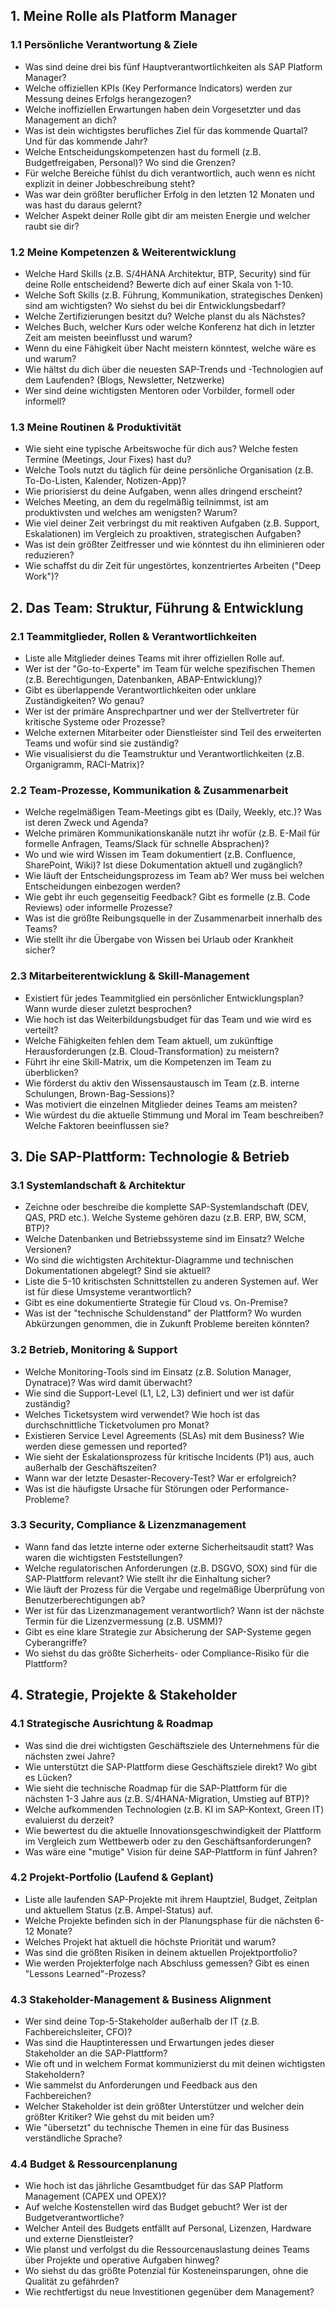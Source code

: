 ## 1. Meine Rolle als Platform Manager

### 1.1 Persönliche Verantwortung & Ziele
- Was sind deine drei bis fünf Hauptverantwortlichkeiten als SAP Platform Manager?
- Welche offiziellen KPIs (Key Performance Indicators) werden zur Messung deines Erfolgs herangezogen?
- Welche inoffiziellen Erwartungen haben dein Vorgesetzter und das Management an dich?
- Was ist dein wichtigstes berufliches Ziel für das kommende Quartal? Und für das kommende Jahr?
- Welche Entscheidungskompetenzen hast du formell (z.B. Budgetfreigaben, Personal)? Wo sind die Grenzen?
- Für welche Bereiche fühlst du dich verantwortlich, auch wenn es nicht explizit in deiner Jobbeschreibung steht?
- Was war dein größter beruflicher Erfolg in den letzten 12 Monaten und was hast du daraus gelernt?
- Welcher Aspekt deiner Rolle gibt dir am meisten Energie und welcher raubt sie dir?

### 1.2 Meine Kompetenzen & Weiterentwicklung
- Welche Hard Skills (z.B. S/4HANA Architektur, BTP, Security) sind für deine Rolle entscheidend? Bewerte dich auf einer Skala von 1-10.
- Welche Soft Skills (z.B. Führung, Kommunikation, strategisches Denken) sind am wichtigsten? Wo siehst du bei dir Entwicklungsbedarf?
- Welche Zertifizierungen besitzt du? Welche planst du als Nächstes?
- Welches Buch, welcher Kurs oder welche Konferenz hat dich in letzter Zeit am meisten beeinflusst und warum?
- Wenn du eine Fähigkeit über Nacht meistern könntest, welche wäre es und warum?
- Wie hältst du dich über die neuesten SAP-Trends und -Technologien auf dem Laufenden? (Blogs, Newsletter, Netzwerke)
- Wer sind deine wichtigsten Mentoren oder Vorbilder, formell oder informell?

### 1.3 Meine Routinen & Produktivität
- Wie sieht eine typische Arbeitswoche für dich aus? Welche festen Termine (Meetings, Jour Fixes) hast du?
- Welche Tools nutzt du täglich für deine persönliche Organisation (z.B. To-Do-Listen, Kalender, Notizen-App)?
- Wie priorisierst du deine Aufgaben, wenn alles dringend erscheint?
- Welches Meeting, an dem du regelmäßig teilnimmst, ist am produktivsten und welches am wenigsten? Warum?
- Wie viel deiner Zeit verbringst du mit reaktiven Aufgaben (z.B. Support, Eskalationen) im Vergleich zu proaktiven, strategischen Aufgaben?
- Was ist dein größter Zeitfresser und wie könntest du ihn eliminieren oder reduzieren?
- Wie schaffst du dir Zeit für ungestörtes, konzentriertes Arbeiten ("Deep Work")?

## 2. Das Team: Struktur, Führung & Entwicklung

### 2.1 Teammitglieder, Rollen & Verantwortlichkeiten
- Liste alle Mitglieder deines Teams mit ihrer offiziellen Rolle auf.
- Wer ist der "Go-to-Experte" im Team für welche spezifischen Themen (z.B. Berechtigungen, Datenbanken, ABAP-Entwicklung)?
- Gibt es überlappende Verantwortlichkeiten oder unklare Zuständigkeiten? Wo genau?
- Wer ist der primäre Ansprechpartner und wer der Stellvertreter für kritische Systeme oder Prozesse?
- Welche externen Mitarbeiter oder Dienstleister sind Teil des erweiterten Teams und wofür sind sie zuständig?
- Wie visualisierst du die Teamstruktur und Verantwortlichkeiten (z.B. Organigramm, RACI-Matrix)?

### 2.2 Team-Prozesse, Kommunikation & Zusammenarbeit
- Welche regelmäßigen Team-Meetings gibt es (Daily, Weekly, etc.)? Was ist deren Zweck und Agenda?
- Welche primären Kommunikationskanäle nutzt ihr wofür (z.B. E-Mail für formelle Anfragen, Teams/Slack für schnelle Absprachen)?
- Wo und wie wird Wissen im Team dokumentiert (z.B. Confluence, SharePoint, Wiki)? Ist diese Dokumentation aktuell und zugänglich?
- Wie läuft der Entscheidungsprozess im Team ab? Wer muss bei welchen Entscheidungen einbezogen werden?
- Wie gebt ihr euch gegenseitig Feedback? Gibt es formelle (z.B. Code Reviews) oder informelle Prozesse?
- Was ist die größte Reibungsquelle in der Zusammenarbeit innerhalb des Teams?
- Wie stellt ihr die Übergabe von Wissen bei Urlaub oder Krankheit sicher?

### 2.3 Mitarbeiterentwicklung & Skill-Management
- Existiert für jedes Teammitglied ein persönlicher Entwicklungsplan? Wann wurde dieser zuletzt besprochen?
- Wie hoch ist das Weiterbildungsbudget für das Team und wie wird es verteilt?
- Welche Fähigkeiten fehlen dem Team aktuell, um zukünftige Herausforderungen (z.B. Cloud-Transformation) zu meistern?
- Führt ihr eine Skill-Matrix, um die Kompetenzen im Team zu überblicken?
- Wie förderst du aktiv den Wissensaustausch im Team (z.B. interne Schulungen, Brown-Bag-Sessions)?
- Was motiviert die einzelnen Mitglieder deines Teams am meisten?
- Wie würdest du die aktuelle Stimmung und Moral im Team beschreiben? Welche Faktoren beeinflussen sie?

## 3. Die SAP-Plattform: Technologie & Betrieb

### 3.1 Systemlandschaft & Architektur
- Zeichne oder beschreibe die komplette SAP-Systemlandschaft (DEV, QAS, PRD etc.). Welche Systeme gehören dazu (z.B. ERP, BW, SCM, BTP)?
- Welche Datenbanken und Betriebssysteme sind im Einsatz? Welche Versionen?
- Wo sind die wichtigsten Architektur-Diagramme und technischen Dokumentationen abgelegt? Sind sie aktuell?
- Liste die 5-10 kritischsten Schnittstellen zu anderen Systemen auf. Wer ist für diese Umsysteme verantwortlich?
- Gibt es eine dokumentierte Strategie für Cloud vs. On-Premise?
- Was ist der "technische Schuldenstand" der Plattform? Wo wurden Abkürzungen genommen, die in Zukunft Probleme bereiten könnten?

### 3.2 Betrieb, Monitoring & Support
- Welche Monitoring-Tools sind im Einsatz (z.B. Solution Manager, Dynatrace)? Was wird damit überwacht?
- Wie sind die Support-Level (L1, L2, L3) definiert und wer ist dafür zuständig?
- Welches Ticketsystem wird verwendet? Wie hoch ist das durchschnittliche Ticketvolumen pro Monat?
- Existieren Service Level Agreements (SLAs) mit dem Business? Wie werden diese gemessen und reported?
- Wie sieht der Eskalationsprozess für kritische Incidents (P1) aus, auch außerhalb der Geschäftszeiten?
- Wann war der letzte Desaster-Recovery-Test? War er erfolgreich?
- Was ist die häufigste Ursache für Störungen oder Performance-Probleme?

### 3.3 Security, Compliance & Lizenzmanagement
- Wann fand das letzte interne oder externe Sicherheitsaudit statt? Was waren die wichtigsten Feststellungen?
- Welche regulatorischen Anforderungen (z.B. DSGVO, SOX) sind für die SAP-Plattform relevant? Wie stellt ihr die Einhaltung sicher?
- Wie läuft der Prozess für die Vergabe und regelmäßige Überprüfung von Benutzerberechtigungen ab?
- Wer ist für das Lizenzmanagement verantwortlich? Wann ist der nächste Termin für die Lizenzvermessung (z.B. USMM)?
- Gibt es eine klare Strategie zur Absicherung der SAP-Systeme gegen Cyberangriffe?
- Wo siehst du das größte Sicherheits- oder Compliance-Risiko für die Plattform?

## 4. Strategie, Projekte & Stakeholder

### 4.1 Strategische Ausrichtung & Roadmap
- Was sind die drei wichtigsten Geschäftsziele des Unternehmens für die nächsten zwei Jahre?
- Wie unterstützt die SAP-Plattform diese Geschäftsziele direkt? Wo gibt es Lücken?
- Wie sieht die technische Roadmap für die SAP-Plattform für die nächsten 1-3 Jahre aus (z.B. S/4HANA-Migration, Umstieg auf BTP)?
- Welche aufkommenden Technologien (z.B. KI im SAP-Kontext, Green IT) evaluierst du derzeit?
- Wie bewertest du die aktuelle Innovationsgeschwindigkeit der Plattform im Vergleich zum Wettbewerb oder zu den Geschäftsanforderungen?
- Was wäre eine "mutige" Vision für deine SAP-Plattform in fünf Jahren?

### 4.2 Projekt-Portfolio (Laufend & Geplant)
- Liste alle laufenden SAP-Projekte mit ihrem Hauptziel, Budget, Zeitplan und aktuellem Status (z.B. Ampel-Status) auf.
- Welche Projekte befinden sich in der Planungsphase für die nächsten 6-12 Monate?
- Welches Projekt hat aktuell die höchste Priorität und warum?
- Was sind die größten Risiken in deinem aktuellen Projektportfolio?
- Wie werden Projekterfolge nach Abschluss gemessen? Gibt es einen "Lessons Learned"-Prozess?

### 4.3 Stakeholder-Management & Business Alignment
- Wer sind deine Top-5-Stakeholder außerhalb der IT (z.B. Fachbereichsleiter, CFO)?
- Was sind die Hauptinteressen und Erwartungen jedes dieser Stakeholder an die SAP-Plattform?
- Wie oft und in welchem Format kommunizierst du mit deinen wichtigsten Stakeholdern?
- Wie sammelst du Anforderungen und Feedback aus den Fachbereichen?
- Welcher Stakeholder ist dein größter Unterstützer und welcher dein größter Kritiker? Wie gehst du mit beiden um?
- Wie "übersetzt" du technische Themen in eine für das Business verständliche Sprache?

### 4.4 Budget & Ressourcenplanung
- Wie hoch ist das jährliche Gesamtbudget für das SAP Platform Management (CAPEX und OPEX)?
- Auf welche Kostenstellen wird das Budget gebucht? Wer ist der Budgetverantwortliche?
- Welcher Anteil des Budgets entfällt auf Personal, Lizenzen, Hardware und externe Dienstleister?
- Wie planst und verfolgst du die Ressourcenauslastung deines Teams über Projekte und operative Aufgaben hinweg?
- Wo siehst du das größte Potenzial für Kosteneinsparungen, ohne die Qualität zu gefährden?
- Wie rechtfertigst du neue Investitionen gegenüber dem Management?

